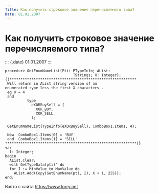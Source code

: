 ```yaml
---
Title: Как получить строковое значение перечисляемого типа?
Date: 01.01.2007
---
```



Как получить строковое значение перечисляемого типа?
====================================================

::: {.date}
01.01.2007
:::

    procedure GetEnumNameList(Pti: PTypeInfo; AList: 
                                   TStrings; X: Integer);
    {(**********************************************************
     Will return in AList string version of an 
    enumerated type less the first X characters .
     eg X = 4
     and
              type
                eXORBuySell = (
                  XOR_BUY,
                  XOR_SELL
                );
     
     GetEnumNameList(TypeInfo(eXORBuySell), ComboBox1.Items, 4);
     
     Now  ComboBox1.Items[0] = 'BUY'
     and  ComboBox1.Items[1] = 'SELL'
    ************************************************************)}
    var
      I: Integer;
    begin
      AList.Clear;
      with GetTypeData(pti)^ do
      for I := MinValue to MaxValue do
        AList.Add(Copy(GetEnumName(pti, I), X + 1, 255));
    end;

Взято с сайта <https://www.torry.net>
